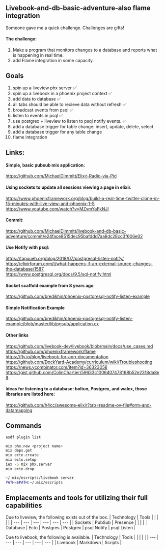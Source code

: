 ## Livebook-and-db-basic-adventure-also flame integration
Someone gave me a quick challenge. Challenges are gifts!

#### The challenge:

1. Make a program that monitors changes to a database and reports what is happening in real time.
2. add Flame integration in some capacity.

## Goals
1. spin up a liveview phx server ✅
2. spin up a livebook in a phoenix project context ✅
3. add data to database ✅
4. all tabs should be able to recieve data without refresh ✅
5. broadcast events from psql ✅
6. listen to events in psql ✅
7. use postgrex + liveview to listen to psql notify events. ✅
8. add a database trigger for table change: insert, update, delete, select
9. add a database trigger for any table change
10. flame integration

## Links:
#### Simple, basic pubsub mix application:
https://github.com/MichaelDimmitt/Elixir-Radio-via-Pid

#### Using sockets to update all sessions viewing a page in elixir.
https://www.phoenixframework.org/blog/build-a-real-time-twitter-clone-in-15-minutes-with-live-view-and-phoenix-1-5  
https://www.youtube.com/watch?v=MZvmYaFkNJI  

#### Commit:
https://github.com/MichaelDimmitt/livebook-and-db-basic-adventure/commit/e24face8515dec95bafddd7aa8dc28cc3f606e02  

#### Use Notify with psql:
https://tapoueh.org/blog/2018/07/postgresql-listen-notify/  
https://elixirforum.com/t/what-happens-if-an-external-source-changes-the-database/1587  
https://www.postgresql.org/docs/9.5/sql-notify.html  

#### Socket scaffold example from 8 years ago
https://github.com/bredikhin/phoenix-postgresql-notify-listen-example  

#### Simple Notification Example  
https://github.com/bredikhin/phoenix-postgresql-notify-listen-example/blob/master/lib/pgsub/application.ex

#### Other links
https://github.com/livebook-dev/livebook/blob/main/docs/use_cases.md  
https://github.com/phoenixframework/flame  
https://fly.io/blog/livebook-for-app-documentation  
https://github.com/DockYard-Academy/curriculum/wiki/Troubleshooting  
https://news.ycombinator.com/item?id=36323058  
https://gist.github.com/ColinChartier/59633c1006407478168b52e2318da8e8    

#### Ideas for listening to a database: boltun, Postgrex, and walex, those libraries are listed here:
https://github.com/h4cc/awesome-elixir?tab=readme-ov-file#orm-and-datamapping

## Commands
```bash
asdf plugin list  

mix phx.new <project name>
mix deps.get
mix ecto.create
mix ecto.setup
iex -S mix phx.server
mix ecto.drop

~/.mix/escripts/livebook server
PATH=$PATH:~/.mix/escripts
```

## Emplacements and tools for utilizing their full capabilities
Due to liveview, the following exists out of the box.
| Technology  | Tools  |          |          |             |             | 
| ---         | ---    | ---      | ---      |  ---        |  ---        |
| Sockets     | PubSub | Presence |          |             |             |
| Database    | Ecto   | Postgres | Postgrex | psql Notify | psql Listen |


Due to livebook, the following is available.
| Technology  | Tools    |          |          |             |             | 
| ---         | ---      | ---      | ---      |  ---        |  ---        |
| Livebook    | Markdown | Scripts  |

